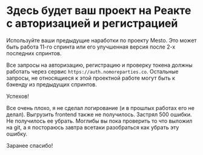 # Здесь будет ваш проект на Реакте с авторизацией и регистрацией

Используйте ваши предыдущие наработки по проекту Mesto. Это может быть работа 11-го спринта или его улучшенная версия после 2-х последних спринтов. 

Все запросы на авторизацию, регистрацию и проверку токена должны работать через сервис `https://auth.nomoreparties.co`. Остальные запросы, не относящиеся к этой проектной работе могут быть к бэкенду из предыдущих спринтов.

Успехов!


Все очень плохо, я не сделал логирование (и в прошлых работах его не делал).
Выгрузить frontend также не получилось. Застрял 500 ошибки. Не получилось ее убрать.
Моглибы вы пока проверить то что выложил на git, а я постораюсь завтра всетаки разобраться как убрать эту ошибку.

Заранее спасибо!